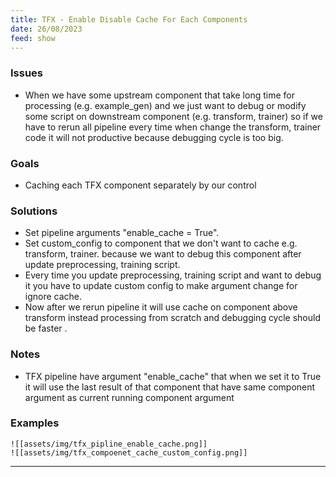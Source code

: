 ```yaml
---
title: TFX - Enable Disable Cache For Each Components
date: 26/08/2023
feed: show
---
```

### Issues
- When we have some upstream component that take long time for processing (e.g. example_gen) and we just want to debug or modify some script on downstream component (e.g. transform, trainer) so if we have to rerun all pipeline every time when change the transform, trainer code it will not productive because debugging cycle is too big.
### Goals
- Caching each TFX component separately by our control
### Solutions
- Set pipeline arguments "enable_cache = True".
- Set custom_config to component that we don't want to cache e.g. transform, trainer. because we want to debug this component after update preprocessing, training script.
- Every time you update preprocessing, training script and want to debug it you have to update custom config to make argument change for ignore cache.
- Now after we rerun pipeline it will use cache on component above transform instead processing from scratch and debugging cycle should be faster .  
### Notes
- TFX pipeline have argument "enable_cache" that when we set it to True it will use the last result of that component that have same component argument as current running component argument
### Examples
	![[assets/img/tfx_pipline_enable_cache.png]]
	![[assets/img/tfx_compoenet_cache_custom_config.png]]

---